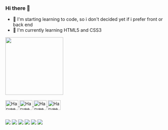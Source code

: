 ### Hi there 👋

- 🔭 I'm starting learning to code, so i don't decided yet if i prefer front or back end
- 🌱 I'm currently learning HTML5 and CSS3

<div>
  <a href="github.com/harveeyrr">
  <img height="180em" src="https://github-readme-stats.vercel.app/api?username=harveeyrr&show_icons=true&theme=tokyonight&include_all_commits=true&count_stars=true"/>
</div>

<div style="display: inline_block"><br>
  <img align="center" alt="Harveey-HTML5" height="30" width="40" src="https://cdn.jsdelivr.net/gh/devicons/devicon/icons/html5/html5-original.svg">
  <img align="center" alt="Harveey-CSS3" height="30" width="40" src="https://cdn.jsdelivr.net/gh/devicons/devicon/icons/css3/css3-original.svg">
  <img align="center" alt="Harveey-JS" height="30" width="40" src="https://cdn.jsdelivr.net/gh/devicons/devicon/icons/javascript/javascript-original.svg">
  <img align="center" alt="Harveey-Python" height="30" width="40" src="https://cdn.jsdelivr.net/gh/devicons/devicon/icons/python/python-original.svg">
</div>
  
##
  
<div>
  <a href="https://www.youtube.com/channel/UC-sDAntGumT3xtR40Hqj6Pg" target="__blank"><img src="https://img.shields.io/badge/YouTube-FF0000?style=for-the-badge&logo=youtube&logoColor=white" target="blank"></a>
  <a href="https://twitch.tv/harveey11" target="__blank"><img src="https://img.shields.io/badge/Twitch-9146FF?style=for-the-badge&logo=twitch&logoColor=white" target="blank"></a>
  <a href="https://twitter.com/harv0000" target="__blank"><img src="https://img.shields.io/badge/Twitter-1DA1F2?style=for-the-badge&logo=twitter&logoColor=white" target="blank"></a>
  <a href="https://instagram.com/joaovkt_" target="__blank"><img src="https://img.shields.io/badge/Instagram-E4405F?style=for-the-badge&logo=instagram&logoColor=white" target="blank"></a>
  <a href="https://open.spotify.com/user/ineady" target="__blank"><img src="https://img.shields.io/badge/Spotify-1ED760?&style=for-the-badge&logo=spotify&logoColor=white" target="__blank"></a>
  <a href="https://steamcommunity.com/id/shaawky404" target="__blank"><img src="https://img.shields.io/badge/Steam-000000?style=for-the-badge&logo=steam&logoColor=white" target="__blank"></a>
</div>
